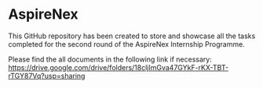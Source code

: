 # AspireNex
This GitHub repository has been created to store and showcase all the tasks completed for the second round of the AspireNex Internship Programme.

Please find the all documents in the following link if necessary:
https://drive.google.com/drive/folders/18cljImGva47GYkF-rKX-TBT-rTGY87Vq?usp=sharing
